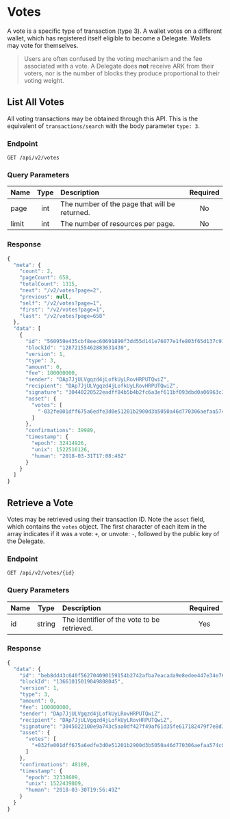 # Votes

A vote is a specific type of transaction \(type 3\). A wallet votes on a different wallet, which has registered itself eligible to become a Delegate. Wallets may vote for themselves.

> Users are often confused by the voting mechanism and the fee associated with a vote. A Delegate does **not** receive ARK from their voters, nor is the number of blocks they produce proportional to their voting weight.

## List All Votes

All voting transactions may be obtained through this API. This is the equivalent of `transactions/search` with the body parameter `type: 3`.

### Endpoint

```
GET /api/v2/votes
```

### Query Parameters

| Name | Type | Description | Required |
| :--- | :---: | :--- | :---: |
| page | int | The number of the page that will be returned. | No |
| limit | int | The number of resources per page. | No |

### Response

```javascript
{
  "meta": {
    "count": 2,
    "pageCount": 658,
    "totalCount": 1315,
    "next": "/v2/votes?page=2",
    "previous": null,
    "self": "/v2/votes?page=1",
    "first": "/v2/votes?page=1",
    "last": "/v2/votes?page=658"
  },
  "data": [
    {
      "id": "560959e435cbf8eec60691890f3dd55d141e76077e1fe803f65d137c91099240",
      "blockId": "12872155462883631430",
      "version": 1,
      "type": 3,
      "amount": 0,
      "fee": 100000000,
      "sender": "DAp7JjULVgqzd4jLofkUyLRovHRPUTQwiZ",
      "recipient": "DAp7JjULVgqzd4jLofkUyLRovHRPUTQwiZ",
      "signature": "30440220522eadff84b5b4b2fc6a3ef611bf093dbd0a06963c32c767ee28729898d0a1d302203f851594e5b2271a987e98daa4fc8b5f384fac65c41eb1c43739af2d4b5dc902",
      "asset": {
        "votes": [
          "-032fe001dff675a6edfe3d0e51201b2900d3b5050a46d770306aefaa574c022672"
        ]
      },
      "confirmations": 39989,
      "timestamp": {
        "epoch": 32414926,
        "unix": 1522516126,
        "human": "2018-03-31T17:08:46Z"
      }
    }
  ]
}
```

## Retrieve a Vote

Votes may be retrieved using their transaction ID. Note the `asset` field, which contains the `votes` object. The first character of each item in the array indicates if it was a vote: `+`, or unvote: `-`, followed by the public key of the Delegate.

### Endpoint

```
GET /api/v2/votes/{id}
```

### Query Parameters

| Name | Type | Description | Required |
| :--- | :---: | :--- | :---: |
| id | string | The identifier of the vote to be retrieved. | Yes |

### Response

```javascript
{
  "data": {
    "id": "beb8dd43c640f562704090159154b2742afba7eacada9e8edee447e34e7675c6",
    "blockId": "13661015019049808045",
    "version": 1,
    "type": 3,
    "amount": 0,
    "fee": 100000000,
    "sender": "DAp7JjULVgqzd4jLofkUyLRovHRPUTQwiZ",
    "recipient": "DAp7JjULVgqzd4jLofkUyLRovHRPUTQwiZ",
    "signature": "3045022100e9a743c5aa0df427f49af61d35fe617182479f7e8d368ce23b7ec43ab6d269c80220193aafd4ccb3eedbd76ded7ea99f31629013dc3af60540029fe98b274d42d284",
    "asset": {
      "votes": [
        "+032fe001dff675a6edfe3d0e51201b2900d3b5050a46d770306aefaa574c022672"
      ]
    },
    "confirmations": 48189,
    "timestamp": {
      "epoch": 32338609,
      "unix": 1522439809,
      "human": "2018-03-30T19:56:49Z"
    }
  }
}
```

